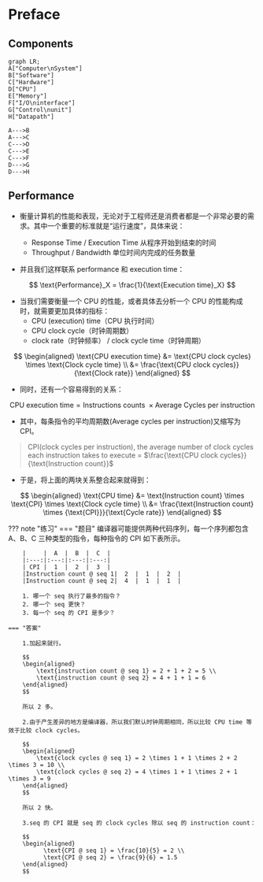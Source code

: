 
# Preface

## Components

```mermaid
graph LR;
A["Computer\nSystem"]
B["Software"]
C["Hardware"]
D["CPU"]
E["Memory"]
F["I/O\ninterface"]
G["Control\nunit"]
H["Datapath"]

A--->B
A--->C
C--->D
C--->E
C--->F
D--->G
D--->H
```

## Performance

- 衡量计算机的性能和表现，无论对于工程师还是消费者都是一个非常必要的需求。其中一个重要的标准就是“运行速度”，具体来说：  
    - Response Time / Execution Time 从程序开始到结束的时间  
    - Throughput / Bandwidth 单位时间内完成的任务数量  

- 并且我们这样联系 performance 和 execution time：

$$
\text{Performance}_X = \frac{1}{\text{Execution time}_X}
$$

- 当我们需要衡量一个 CPU 的性能，或者具体去分析一个 CPU 的性能构成时，就需要更加具体的指标：  
    - CPU (execution) time（CPU 执行时间）  
    - CPU clock cycle（时钟周期数）  
    - clock rate（时钟频率） / clock cycle time（时钟周期）  

$$
\begin{aligned}
\text{CPU execution time} &= \text{CPU clock cycles} \times \text{Clock cycle time} \\
&= \frac{\text{CPU clock cycles}}{\text{Clock rate}}
\end{aligned}
$$

- 同时，还有一个容易得到的关系：

$$
\text{CPU execution time} = \text{Instructions counts } \times \text{Average Cycles per instruction}
$$

- 其中，每条指令的平均周期数(Average cycles per instruction)又缩写为 CPI。  
> CPI(clock cycles per instruction), the average number of clock cycles each instruction takes to execute = $\frac{\text{CPU clock cycles}}{\text{Instruction count}}$

- 于是，将上面的两块关系整合起来就得到：

$$
\begin{aligned}
\text{CPU time} &= \text{Instruction count} \times \text{CPI} \times \text{Clock cycle time} \\
&= \frac{\text{Instruction count} \times {\text{CPI}}}{\text{Cycle rate}}
\end{aligned}
$$

??? note "练习"
    === "题目"
        编译器可能提供两种代码序列，每一个序列都包含 A、B、C 三种类型的指令，每种指令的 CPI 如下表所示。

        |     |  A  |  B  |  C  |   
        |:---:|:---:|:---:|:---:|
        | CPI |  1  |  2  |  3  |
        |Instruction count @ seq 1|  2  |  1  |  2  |
        |Instruction count @ seq 2|  4  |  1  |  1  |

        1. 哪一个 seq 执行了最多的指令？
        2. 哪一个 seq 更快？
        3. 每一个 seq 的 CPI 是多少？

    === "答案"

        1.加起来就行。

        $$
        \begin{aligned}
            \text{instruction count @ seq 1} = 2 + 1 + 2 = 5 \\
            \text{instruction count @ seq 2} = 4 + 1 + 1 = 6
        \end{aligned}
        $$

        所以 2 多。

        2.由于产生差异的地方是编译器，所以我们默认时钟周期相同，所以比较 CPU time 等效于比较 clock cycles。

        $$
        \begin{aligned}
            \text{clock cycles @ seq 1} = 2 \times 1 + 1 \times 2 + 2 \times 3 = 10 \\
            \text{clock cycles @ seq 2} = 4 \times 1 + 1 \times 2 + 1 \times 3 = 9
        \end{aligned}
        $$

        所以 2 快。

        3.seq 的 CPI 就是 seq 的 clock cycles 除以 seq 的 instruction count：

        $$
        \begin{aligned}
              \text{CPI @ seq 1} = \frac{10}{5} = 2 \\
              \text{CPI @ seq 2} = \frac{9}{6} = 1.5
        \end{aligned}
        $$

